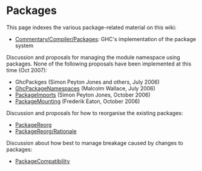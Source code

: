 # Packages


This page indexes the various package-related material on this wiki:

- [Commentary/Compiler/Packages](commentary/compiler/packages): GHC's implementation of the package system


Discussion and proposals for managing the module namespace using packages.  None of the following proposals have been implemented at this time (Oct 2007):

- GhcPackges (Simon Peyton Jones and others, July 2006)
- [GhcPackageNamespaces](ghc-package-namespaces) (Malcolm Wallace, July 2006)
- [PackageImports](package-imports) (Simon Peyton Jones, October 2006)
- [PackageMounting](package-mounting) (Frederik Eaton, October 2006)


Discussion and proposals for how to reorganise the existing packages:

- [PackageReorg](package-reorg)
- [PackageReorg/Rationale](package-reorg/rationale)


Discussion about how best to manage breakage caused by changes to packages:

- [PackageCompatibility](package-compatibility)